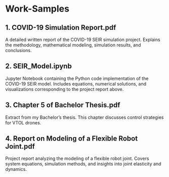 # Work-Samples

## 1. COVID-19 Simulation Report.pdf
A detailed written report of the COVID-19 SEIR simulation project. Explains the methodology, mathematical modeling, simulation results, and conclusions.

## 2. SEIR_Model.ipynb
Jupyter Notebook containing the Python code implementation of the COVID-19 SEIR model. Includes equations, numerical solutions, and visualizations corresponding to the project report above.

## 3. Chapter 5 of Bachelor Thesis.pdf
Extract from my Bachelor’s thesis. This chapter discusses control strategies for VTOL drones.

## 4. Report on Modeling of a Flexible Robot Joint.pdf
Project report analyzing the modeling of a flexible robot joint. Covers system equations, simulation methods, and insights into joint elasticity and dynamics.

